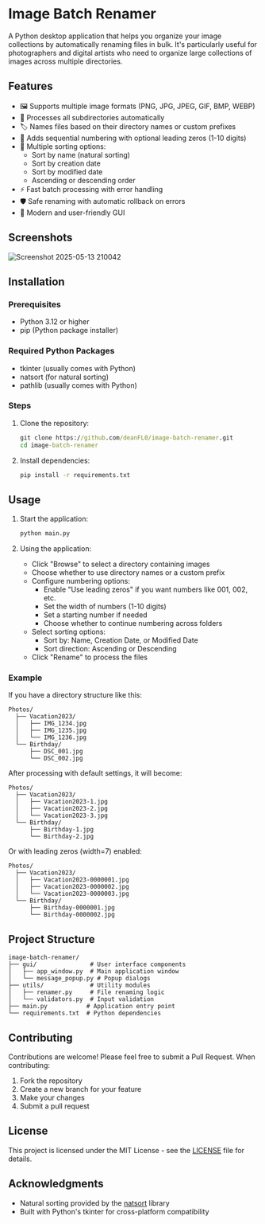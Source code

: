 # Image Batch Renamer

A Python desktop application that helps you organize your image collections by automatically renaming files in bulk. It's particularly useful for photographers and digital artists who need to organize large collections of images across multiple directories.

## Features

- 🖼️ Supports multiple image formats (PNG, JPG, JPEG, GIF, BMP, WEBP)
- 📁 Processes all subdirectories automatically
- 🏷️ Names files based on their directory names or custom prefixes
- 🔢 Adds sequential numbering with optional leading zeros (1-10 digits)
- 🔄 Multiple sorting options:
  - Sort by name (natural sorting)
  - Sort by creation date
  - Sort by modified date
  - Ascending or descending order
- ⚡ Fast batch processing with error handling
- 🛡️ Safe renaming with automatic rollback on errors
- 🎨 Modern and user-friendly GUI

## Screenshots

![Screenshot 2025-05-13 210042](https://github.com/user-attachments/assets/67085112-d719-48c9-a7e9-87d99d61f9ed)

## Installation

### Prerequisites
- Python 3.12 or higher
- pip (Python package installer)

### Required Python Packages
- tkinter (usually comes with Python)
- natsort (for natural sorting)
- pathlib (usually comes with Python)

### Steps

1. Clone the repository:
   ```cmd
   git clone https://github.com/deanFL0/image-batch-renamer.git
   cd image-batch-renamer
   ```

2. Install dependencies:
   ```cmd
   pip install -r requirements.txt
   ```

## Usage

1. Start the application:
   ```cmd
   python main.py
   ```

2. Using the application:
   - Click "Browse" to select a directory containing images
   - Choose whether to use directory names or a custom prefix
   - Configure numbering options:
     - Enable "Use leading zeros" if you want numbers like 001, 002, etc.
     - Set the width of numbers (1-10 digits)
     - Set a starting number if needed
     - Choose whether to continue numbering across folders
   - Select sorting options:
     - Sort by: Name, Creation Date, or Modified Date
     - Sort direction: Ascending or Descending
   - Click "Rename" to process the files

### Example

If you have a directory structure like this:
```
Photos/
  ├── Vacation2023/
  │   ├── IMG_1234.jpg
  │   ├── IMG_1235.jpg
  │   └── IMG_1236.jpg
  └── Birthday/
      ├── DSC_001.jpg
      └── DSC_002.jpg
```

After processing with default settings, it will become:
```
Photos/
  ├── Vacation2023/
  │   ├── Vacation2023-1.jpg
  │   ├── Vacation2023-2.jpg
  │   └── Vacation2023-3.jpg
  └── Birthday/
      ├── Birthday-1.jpg
      └── Birthday-2.jpg
```

Or with leading zeros (width=7) enabled:
```
Photos/
  ├── Vacation2023/
  │   ├── Vacation2023-0000001.jpg
  │   ├── Vacation2023-0000002.jpg
  │   └── Vacation2023-0000003.jpg
  └── Birthday/
      ├── Birthday-0000001.jpg
      └── Birthday-0000002.jpg
```

## Project Structure

```
image-batch-renamer/
├── gui/               # User interface components
│   ├── app_window.py  # Main application window
│   └── message_popup.py # Popup dialogs
├── utils/             # Utility modules
│   ├── renamer.py     # File renaming logic
│   └── validators.py  # Input validation
├── main.py           # Application entry point
└── requirements.txt  # Python dependencies
```

## Contributing

Contributions are welcome! Please feel free to submit a Pull Request. When contributing:

1. Fork the repository
2. Create a new branch for your feature
3. Make your changes
4. Submit a pull request

## License

This project is licensed under the MIT License - see the [LICENSE](LICENSE) file for details.

## Acknowledgments

- Natural sorting provided by the [natsort](https://github.com/SethMMorton/natsort) library
- Built with Python's tkinter for cross-platform compatibility

